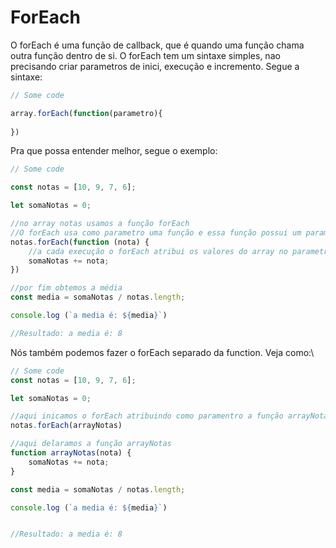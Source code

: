 # ForEach

O forEach é uma função de callback, que é quando uma função chama outra função dentro de si. O forEach tem um sintaxe simples, nao precisando criar parametros de inici, execução e incremento. Segue a sintaxe:

```javascript
// Some code

array.forEach(function(parametro){
        
})
```

Pra que possa entender melhor, segue o exemplo:

```javascript
// Some code

const notas = [10, 9, 7, 6];

let somaNotas = 0;

//no array notas usamos a função forEach
//O forEach usa como parametro uma função e essa função possui um parametro nota
notas.forEach(function (nota) {
    //a cada execução o forEach atribui os valores do array no parametro nota
    somaNotas += nota;
})

//por fim obtemos a média
const media = somaNotas / notas.length;

console.log (`a media é: ${media}`)

//Resultado: a media é: 8

```

Nós também podemos fazer o forEach separado da function. Veja como:\


```javascript
// Some code
const notas = [10, 9, 7, 6];

let somaNotas = 0;

//aqui inicamos o forEach atribuindo como paramentro a função arrayNotas
notas.forEach(arrayNotas)

//aqui delaramos a função arrayNotas
function arrayNotas(nota) {
    somaNotas += nota;
}

const media = somaNotas / notas.length;

console.log (`a media é: ${media}`)


//Resultado: a media é: 8

```

